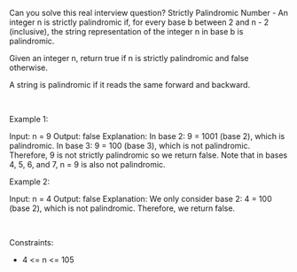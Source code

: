 Can you solve this real interview question? Strictly Palindromic Number - An integer n is strictly palindromic if, for every base b between 2 and n - 2 (inclusive), the string representation of the integer n in base b is palindromic.

Given an integer n, return true if n is strictly palindromic and false otherwise.

A string is palindromic if it reads the same forward and backward.

 

Example 1:


Input: n = 9
Output: false
Explanation: In base 2: 9 = 1001 (base 2), which is palindromic.
In base 3: 9 = 100 (base 3), which is not palindromic.
Therefore, 9 is not strictly palindromic so we return false.
Note that in bases 4, 5, 6, and 7, n = 9 is also not palindromic.


Example 2:


Input: n = 4
Output: false
Explanation: We only consider base 2: 4 = 100 (base 2), which is not palindromic.
Therefore, we return false.



 

Constraints:

 * 4 <= n <= 105